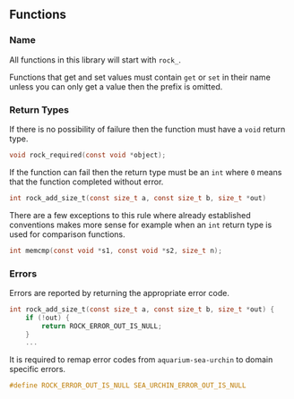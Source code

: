 ## Functions

### Name

All functions in this library will start with ``rock_``. 

Functions that get and set values must contain ``get`` or ``set`` in 
their name unless you can only get a value then the prefix is omitted.

### Return Types

If there is no possibility of failure then the function must have a
``void`` return type.

```c
void rock_required(const void *object);
```

If the function can fail then the return type must be an ``int`` where
``0`` means that the function completed without error.

```c
int rock_add_size_t(const size_t a, const size_t b, size_t *out)
```

There are a few exceptions to this rule where already established 
conventions makes more sense for example when an ``int`` return type is 
used for comparison functions.

```c
int memcmp(const void *s1, const void *s2, size_t n);
```

### Errors

Errors are reported by returning the appropriate error code.

```c
int rock_add_size_t(const size_t a, const size_t b, size_t *out) {
    if (!out) {
        return ROCK_ERROR_OUT_IS_NULL;
    }
    ...
```

It is required to remap error codes from ``aquarium-sea-urchin`` to domain
specific errors.

```c
#define ROCK_ERROR_OUT_IS_NULL SEA_URCHIN_ERROR_OUT_IS_NULL
```

